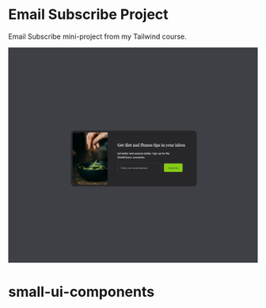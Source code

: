 # Email Subscribe Project

Email Subscribe mini-project from my Tailwind course.

![Alt text](images/email-subscribe.png)
# small-ui-components
